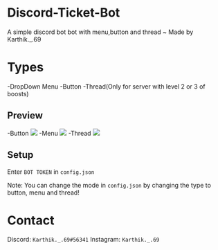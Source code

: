 # Discord-Ticket-Bot
A simple discord bot bot with menu,button and thread ~ Made by Karthik._.69

# Types
-DropDown Menu
-Button
-Thread(Only for server with level 2 or 3 of boosts)

## Preview
-Button
<img src="https://cdn.discordapp.com/attachments/968454310818095164/1027542265939365938/Button.png"/>
-Menu
<img src="https://cdn.discordapp.com/attachments/968454310818095164/1027542266287493190/Menu.png"/>
-Thread
<img src="https://cdn.discordapp.com/attachments/968454310818095164/1027542266706923591/Thread.png"/>

## Setup

Enter `BOT TOKEN` in `config.json`

Note: You can change the mode in `config.json` by changing the type to button, menu and thread!

# Contact
Discord: `Karthik._.69#56341`
Instagram: `Karthik._.69`

